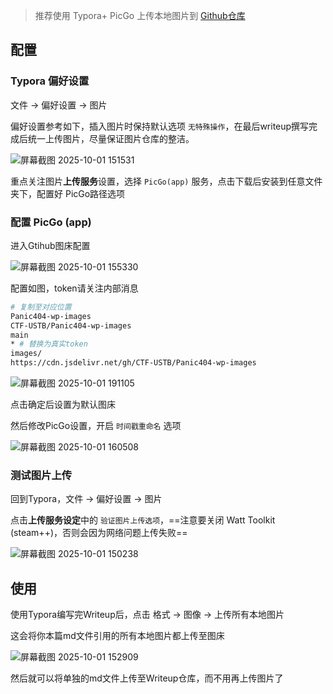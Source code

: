 > 推荐使用 Typora+ PicGo 上传本地图片到  [Github仓库](https://github.com/CTF-USTB/Panic404-wp-images)

## 配置

### Typora 偏好设置

文件 -> 偏好设置 -> 图片

偏好设置参考如下，插入图片时保持默认选项 `无特殊操作`，在最后writeup撰写完成后统一上传图片，尽量保证图片仓库的整洁。

![屏幕截图 2025-10-01 151531](https://cdn.jsdelivr.net/gh/CTF-USTB/Panic404-wp-images/images/20251001162947840.png)

重点关注图片**上传服务**设置，选择 `PicGo(app)` 服务，点击下载后安装到任意文件夹下，配置好 PicGo路径选项

### 配置 PicGo (app)

进入Gtihub图床配置

![屏幕截图 2025-10-01 155330](https://cdn.jsdelivr.net/gh/CTF-USTB/Panic404-wp-images/images/20251001162947842.png)

配置如图，token请关注内部消息

```sh
# 复制至对应位置
Panic404-wp-images
CTF-USTB/Panic404-wp-images
main
* # 替换为真实token
images/
https://cdn.jsdelivr.net/gh/CTF-USTB/Panic404-wp-images
```

![屏幕截图 2025-10-01 191105](https://cdn.jsdelivr.net/gh/CTF-USTB/Panic404-wp-images/images/20251001191631434.png)

点击确定后设置为默认图床

然后修改PicGo设置，开启 `时间戳重命名` 选项

![屏幕截图 2025-10-01 160508](https://cdn.jsdelivr.net/gh/CTF-USTB/Panic404-wp-images/images/20251001162947845.png)

### 测试图片上传

回到Typora，文件 -> 偏好设置 -> 图片

点击**上传服务设定**中的 `验证图片上传选项`，==注意要关闭 Watt Toolkit (steam++)，否则会因为网络问题上传失败==

![屏幕截图 2025-10-01 150238](https://cdn.jsdelivr.net/gh/CTF-USTB/Panic404-wp-images/images/20251001162947846.png)

## 使用

使用Typora编写完Writeup后，点击 格式 -> 图像 -> 上传所有本地图片

这会将你本篇md文件引用的所有本地图片都上传至图床

![屏幕截图 2025-10-01 152909](https://cdn.jsdelivr.net/gh/CTF-USTB/Panic404-wp-images/images/20251001162947847.png)

然后就可以将单独的md文件上传至Writeup仓库，而不用再上传图片了